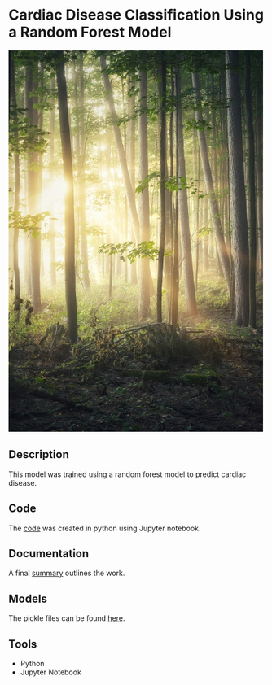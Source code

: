# Cardiac Disease Classification Using a Random Forest Model

<img src="images/randomforest.jpg" width ="500">

## Description

This model was trained using a random forest model to predict cardiac disease. 

## Code

The [code](code/Finalproject.ipynb) was created in python using Jupyter notebook.

## Documentation

A final [summary](docs/FinalCardiac.pdf) outlines the work.

## Models

The pickle files can be found [here](pickle).

## Tools 
 
* Python
* Jupyter Notebook
